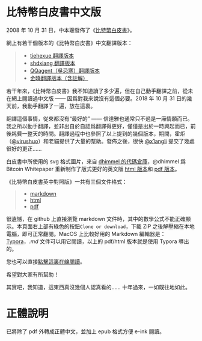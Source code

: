 # 比特幣白皮書中文版

2008 年 10 月 31 日，中本聰發佈了《[比特幣白皮書](https://bitcoin.org/bitcoin.pdf)》。

網上有若干個版本的《比特幣白皮書》中文翻譯版本：

> - [tiehexue 翻譯版本](https://github.com/wbnns/bitcoinwhitepaper/blob/master/bitcoin_cn.pdf)
> - [shdxiang 翻譯版本](https://github.com/wbnns/bitcoinwhitepaper/blob/master/bitcoin_zh_cn.pdf)
> - [QQagent（吳忌寒）翻譯版本](https://www.8btc.com/wiki/bitcoin-a-peer-to-peer-electronic-cash-system)
> - [金曉翻譯版本（含註解）](https://zhuanlan.zhihu.com/p/25039679)

若干年來，《比特幣白皮書》我不知道讀了多少遍，但在自己動手翻譯之前，從未在網上閱讀過中文版 —— 因爲對我來說沒有這個必要。2018 年 10 月 31 日的幾天前，我動手翻譯了一遍，放在這裏。

翻譯這個事情，從來都沒有“最好的” —— 信達雅也通常只不過是一廂情願而已。我之所以動手翻譯，並非出自於自認爲翻譯得更好，僅僅是出於一時興起而已，前後耗費一整天的時間。翻譯過程中也參照了以上提到的幾個版本，期間，霍炬（[@virushuo](https://github.com/virushuo)）和老貓提供了大量的幫助。發佈之後，很快 [@x1angli](https://github.com/x1angli) 提交了幾處很好的更正……

白皮書中所使用的 svg 格式圖片，來自 [dhimmel 的代碼倉庫](https://github.com/dhimmel/bitcoin-whitepaper)，@dhimmel 爲 Bitcoin Whitepaper 重新制作了版式更好的英文版 [html 版本](http://git.dhimmel.com/bitcoin-whitepaper/)和 [pdf 版本](http://git.dhimmel.com/bitcoin-whitepaper/manuscript.pdf)。

《比特幣白皮書英中對照版》一共有三個文件格式：

> - [markdown](Bitcoin-Whitepaper-EN-CN.md)
> - [html](Bitcoin-Whitepaper-EN-CN.html)
> - [pdf](Bitcoin-Whitepaper-EN-CN.pdf)

很遺憾，在 github 上直接瀏覽 markdown 文件時，其中的數學公式不能正確顯示。本頁面右上部有綠色的按鈕```Clone or download```，下載 ZIP 之後解壓縮在本地電腦，即可正常翻閱。MacOS 上比較好用的 Markdown 編輯器是：[Typora](https://typora.io/)，*.md* 文件可以用它閱讀，以上的 pdf/html 版本就是使用 Typora 導出的。

您也可以直接[點擊這裏在線閱讀](http://lixiaolai.com/Bitcoin-Whitepaper-EN-CN.html)。

希望對大家有所幫助！

其實吧，我知道，這東西真沒幾個人認真看的…… 十年過來，一如既往地如此。

# 正體說明

已將除了 pdf 外轉成正體中文，並加上 epub 格式方便 e-ink 閱讀。
